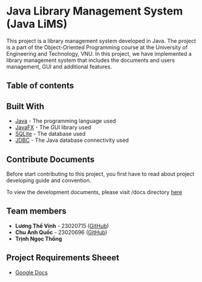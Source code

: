 # Java Library Management System (Java LiMS)

This project is a library management system developed in Java. The project is a part of the Object-Oriented Programming course at the University of Engineering and Technology, VNU. In this project, we have implemented a library management system that includes the documents and users management, GUI and additional features.

## Table of contents

## Built With

- [Java](https://www.java.com/en/) - The programming language used
- [JavaFX](https://openjfx.io/) - The GUI library used
- [SQLite](https://www.sqlite.org/index.html) - The database used
- [JDBC](https://www.oracle.com/java/technologies/jdbc.html) - The Java database connectivity used

## Contribute Documents

Before start contributing to this project, you first have to read about project developing guide and convention.

To view the development documents, please visit /docs directory [here](./docs/development.md)

## Team members

- **Lương Thế Vinh** - 23020715 ([GitHub](https://github.com/lgthevinh))
- **Chu Anh Quốc** - 23020696 ([GitHub](https://github.com/CrisAQ2410))
- **Trịnh Ngọc Thống**

## Project Requirements Sheeet

- [Google Docs](https://docs.google.com/spreadsheets/d/1KPrj80LEh6aZJvNF8xq1esvCk0cKNqM22anU3czhD0Q/edit?gid=0#gid=0)
